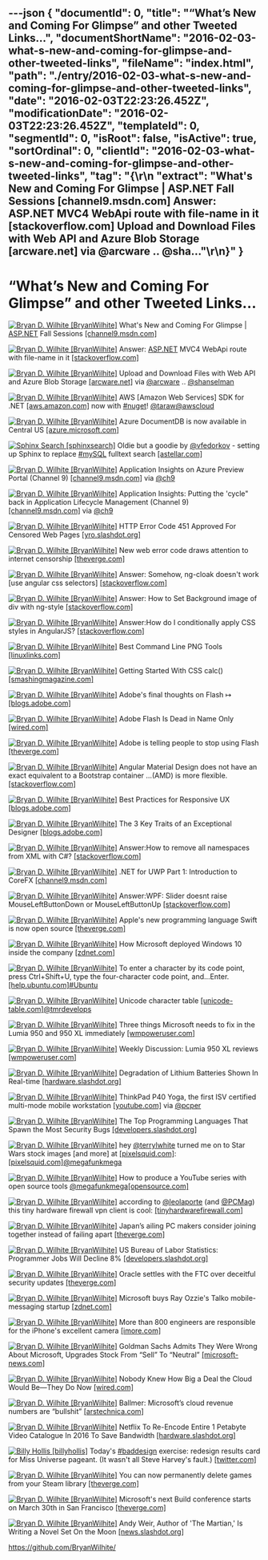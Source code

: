 ---json
{
  "documentId": 0,
  "title": "“What’s New and Coming For Glimpse” and other Tweeted Links…",
  "documentShortName": "2016-02-03-what-s-new-and-coming-for-glimpse-and-other-tweeted-links",
  "fileName": "index.html",
  "path": "./entry/2016-02-03-what-s-new-and-coming-for-glimpse-and-other-tweeted-links",
  "date": "2016-02-03T22:23:26.452Z",
  "modificationDate": "2016-02-03T22:23:26.452Z",
  "templateId": 0,
  "segmentId": 0,
  "isRoot": false,
  "isActive": true,
  "sortOrdinal": 0,
  "clientId": "2016-02-03-what-s-new-and-coming-for-glimpse-and-other-tweeted-links",
  "tag": "{\r\n  \"extract\": \"What's New and Coming For Glimpse | ASP.NET  Fall Sessions [channel9.msdn.com]  Answer: ASP.NET  MVC4 WebApi route with file-name in it [stackoverflow.com]  Upload and Download Files with Web API and Azure Blob Storage [arcware.net]  via @arcware .. @sha...\"\r\n}"
}
---

# “What’s New and Coming For Glimpse” and other Tweeted Links…

[<img alt="Bryan D. Wilhite [BryanWilhite]" src="https://songhay.blob.core.windows.net/shared-social-twitter/BryanWilhite.jpeg">](http://songhayblog.azurewebsites.net/ "Bryan D. Wilhite [BryanWilhite]") What's New and Coming For Glimpse | [ASP.NET](http://www.asp.net/) Fall Sessions [[channel9.msdn.com]](https://channel9.msdn.com/Events/ASPNET-Events/ASPNET-Fall-Sessions/Whats-New-and-Coming-For-Glimpse)

[<img alt="Bryan D. Wilhite [BryanWilhite]" src="https://songhay.blob.core.windows.net/shared-social-twitter/BryanWilhite.jpeg">](http://songhayblog.azurewebsites.net/ "Bryan D. Wilhite [BryanWilhite]") Answer: [ASP.NET](http://www.asp.net/) MVC4 WebApi route with file-name in it [[stackoverflow.com]](http://stackoverflow.com/questions/14664488/asp-net-mvc4-webapi-route-with-file-name-in-it/14664712?stw=2#14664712)

[<img alt="Bryan D. Wilhite [BryanWilhite]" src="https://songhay.blob.core.windows.net/shared-social-twitter/BryanWilhite.jpeg">](http://songhayblog.azurewebsites.net/ "Bryan D. Wilhite [BryanWilhite]") Upload and Download Files with Web API and Azure Blob Storage [[arcware.net]](http://arcware.net/upload-and-download-files-with-web-api-and-azure-blob-storage/) via [@arcware](http://twitter.com/arcware) .. [@shanselman](http://twitter.com/shanselman)

[<img alt="Bryan D. Wilhite [BryanWilhite]" src="https://songhay.blob.core.windows.net/shared-social-twitter/BryanWilhite.jpeg">](http://songhayblog.azurewebsites.net/ "Bryan D. Wilhite [BryanWilhite]") AWS [Amazon Web Services] SDK for .NET [[aws.amazon.com]](http://aws.amazon.com/sdk-for-net/) now with [#nuget](http://search.twitter.com/search?q=%23nuget)! [@taraw](http://twitter.com/taraw)[@awscloud](http://twitter.com/awscloud)

[<img alt="Bryan D. Wilhite [BryanWilhite]" src="https://songhay.blob.core.windows.net/shared-social-twitter/BryanWilhite.jpeg">](http://songhayblog.azurewebsites.net/ "Bryan D. Wilhite [BryanWilhite]") Azure DocumentDB is now available in Central US [[azure.microsoft.com]](https://azure.microsoft.com/en-us/blog/azure-documentdb-is-now-available-in-central-us/)

[<img alt="Sphinx Search [sphinxsearch]" src="https://songhay.blob.core.windows.net/shared-social-twitter/sphinxsearch.png">](http://sphinxsearch.com/ "Sphinx Search [sphinxsearch]") Oldie but a goodie by [@vfedorkov](http://twitter.com/vfedorkov) - setting up Sphinx to replace [#mySQL](http://search.twitter.com/search?q=%23mySQL) fulltext search [[astellar.com]](http://astellar.com/2011/12/replacing-mysql-full-text-search-with-sphinx/)

[<img alt="Bryan D. Wilhite [BryanWilhite]" src="https://songhay.blob.core.windows.net/shared-social-twitter/BryanWilhite.jpeg">](http://songhayblog.azurewebsites.net/ "Bryan D. Wilhite [BryanWilhite]") Application Insights on Azure Preview Portal (Channel 9) [[channel9.msdn.com]](https://channel9.msdn.com/Series/Application-Insights-on-Azure-Preview-Portal) via [@ch9](http://twitter.com/ch9)

[<img alt="Bryan D. Wilhite [BryanWilhite]" src="https://songhay.blob.core.windows.net/shared-social-twitter/BryanWilhite.jpeg">](http://songhayblog.azurewebsites.net/ "Bryan D. Wilhite [BryanWilhite]") Application Insights: Putting the 'cycle" back in Application Lifecycle Management (Channel 9) [[channel9.msdn.com]](https://channel9.msdn.com/Events/Ignite/Australia-2015/DEV323) via [@ch9](http://twitter.com/ch9)

[<img alt="Bryan D. Wilhite [BryanWilhite]" src="https://songhay.blob.core.windows.net/shared-social-twitter/BryanWilhite.jpeg">](http://songhayblog.azurewebsites.net/ "Bryan D. Wilhite [BryanWilhite]") HTTP Error Code 451 Approved For Censored Web Pages [[yro.slashdot.org]](http://yro.slashdot.org/story/15/12/21/1549258/http-error-code-451-approved-for-censored-web-pages?utm_source=feedly1.0mainlinkanon&utm_medium=feed)

[<img alt="Bryan D. Wilhite [BryanWilhite]" src="https://songhay.blob.core.windows.net/shared-social-twitter/BryanWilhite.jpeg">](http://songhayblog.azurewebsites.net/ "Bryan D. Wilhite [BryanWilhite]") New web error code draws attention to internet censorship [[theverge.com]](http://www.theverge.com/2015/12/21/10632678/http-status-code-451-censorship-tim-bray)

[<img alt="Bryan D. Wilhite [BryanWilhite]" src="https://songhay.blob.core.windows.net/shared-social-twitter/BryanWilhite.jpeg">](http://songhayblog.azurewebsites.net/ "Bryan D. Wilhite [BryanWilhite]") Answer: Somehow, ng-cloak doesn't work [use angular css selectors] [[stackoverflow.com]](http://stackoverflow.com/questions/29339293/somehow-ng-cloak-doesnt-work/29339590?stw=2#29339590)

[<img alt="Bryan D. Wilhite [BryanWilhite]" src="https://songhay.blob.core.windows.net/shared-social-twitter/BryanWilhite.jpeg">](http://songhayblog.azurewebsites.net/ "Bryan D. Wilhite [BryanWilhite]") Answer: How to Set Background image of div with ng-style [[stackoverflow.com]](http://stackoverflow.com/questions/24899699/how-to-set-background-image-of-div-with-ng-style/24902075?stw=2#24902075)

[<img alt="Bryan D. Wilhite [BryanWilhite]" src="https://songhay.blob.core.windows.net/shared-social-twitter/BryanWilhite.jpeg">](http://songhayblog.azurewebsites.net/ "Bryan D. Wilhite [BryanWilhite]") Answer:How do I conditionally apply CSS styles in AngularJS? [[stackoverflow.com]](http://stackoverflow.com/questions/13813254/how-do-i-conditionally-apply-css-styles-in-angularjs/13813255?stw=2#13813255)

[<img alt="Bryan D. Wilhite [BryanWilhite]" src="https://songhay.blob.core.windows.net/shared-social-twitter/BryanWilhite.jpeg">](http://songhayblog.azurewebsites.net/ "Bryan D. Wilhite [BryanWilhite]") Best Command Line PNG Tools [[linuxlinks.com]](http://www.linuxlinks.com/article/20151219045905117/PNGTools.html)

[<img alt="Bryan D. Wilhite [BryanWilhite]" src="https://songhay.blob.core.windows.net/shared-social-twitter/BryanWilhite.jpeg">](http://songhayblog.azurewebsites.net/ "Bryan D. Wilhite [BryanWilhite]") Getting Started With CSS calc() [[smashingmagazine.com]](https://www.smashingmagazine.com/2015/12/getting-started-css-calc-techniques/)

[<img alt="Bryan D. Wilhite [BryanWilhite]" src="https://songhay.blob.core.windows.net/shared-social-twitter/BryanWilhite.jpeg">](http://songhayblog.azurewebsites.net/ "Bryan D. Wilhite [BryanWilhite]") Adobe's final thoughts on Flash ↦ [[blogs.adobe.com]](http://blogs.adobe.com/conversations/2015/11/flash-html5-and-open-web-standards.html)

[<img alt="Bryan D. Wilhite [BryanWilhite]" src="https://songhay.blob.core.windows.net/shared-social-twitter/BryanWilhite.jpeg">](http://songhayblog.azurewebsites.net/ "Bryan D. Wilhite [BryanWilhite]") Adobe Flash Is Dead in Name Only [[wired.com]](http://www.wired.com/2015/12/adobe-flash-is-dead-in-name-only/)

[<img alt="Bryan D. Wilhite [BryanWilhite]" src="https://songhay.blob.core.windows.net/shared-social-twitter/BryanWilhite.jpeg">](http://songhayblog.azurewebsites.net/ "Bryan D. Wilhite [BryanWilhite]") Adobe is telling people to stop using Flash [[theverge.com]](http://www.theverge.com/2015/12/1/9827778/stop-using-flash)

[<img alt="Bryan D. Wilhite [BryanWilhite]" src="https://songhay.blob.core.windows.net/shared-social-twitter/BryanWilhite.jpeg">](http://songhayblog.azurewebsites.net/ "Bryan D. Wilhite [BryanWilhite]") Angular Material Design does not have an exact equivalent to a Bootstrap container …(AMD) is more flexible. [[stackoverflow.com]](https://stackoverflow.com/questions/28654623/angular-material-grid-system/28682911#28682911)

[<img alt="Bryan D. Wilhite [BryanWilhite]" src="https://songhay.blob.core.windows.net/shared-social-twitter/BryanWilhite.jpeg">](http://songhayblog.azurewebsites.net/ "Bryan D. Wilhite [BryanWilhite]") Best Practices for Responsive UX [[blogs.adobe.com]](http://blogs.adobe.com/creativecloud/best-practices-for-responsive-ux/)

[<img alt="Bryan D. Wilhite [BryanWilhite]" src="https://songhay.blob.core.windows.net/shared-social-twitter/BryanWilhite.jpeg">](http://songhayblog.azurewebsites.net/ "Bryan D. Wilhite [BryanWilhite]") The 3 Key Traits of an Exceptional Designer [[blogs.adobe.com]](http://blogs.adobe.com/creativecloud/the-3-key-traits-of-an-exceptional-designer/)

[<img alt="Bryan D. Wilhite [BryanWilhite]" src="https://songhay.blob.core.windows.net/shared-social-twitter/BryanWilhite.jpeg">](http://songhayblog.azurewebsites.net/ "Bryan D. Wilhite [BryanWilhite]") Answer:How to remove all namespaces from XML with C#? [[stackoverflow.com]](http://stackoverflow.com/questions/987135/how-to-remove-all-namespaces-from-xml-with-c/7238007?stw=2#7238007)

[<img alt="Bryan D. Wilhite [BryanWilhite]" src="https://songhay.blob.core.windows.net/shared-social-twitter/BryanWilhite.jpeg">](http://songhayblog.azurewebsites.net/ "Bryan D. Wilhite [BryanWilhite]") .NET for UWP Part 1: Introduction to CoreFX [[channel9.msdn.com]](https://channel9.msdn.com/Blogs/dotnet/NET-for-UWP-Part-1-Introduction-to-CoreFX)

[<img alt="Bryan D. Wilhite [BryanWilhite]" src="https://songhay.blob.core.windows.net/shared-social-twitter/BryanWilhite.jpeg">](http://songhayblog.azurewebsites.net/ "Bryan D. Wilhite [BryanWilhite]") Answer:WPF: Slider doesnt raise MouseLeftButtonDown or MouseLeftButtonUp [[stackoverflow.com]](http://stackoverflow.com/questions/160995/wpf-slider-doesnt-raise-mouseleftbuttondown-or-mouseleftbuttonup/161025?stw=2#161025)

[<img alt="Bryan D. Wilhite [BryanWilhite]" src="https://songhay.blob.core.windows.net/shared-social-twitter/BryanWilhite.jpeg">](http://songhayblog.azurewebsites.net/ "Bryan D. Wilhite [BryanWilhite]") Apple's new programming language Swift is now open source [[theverge.com]](http://www.theverge.com/2015/12/3/9842854/apple-swift-open-source-released)

[<img alt="Bryan D. Wilhite [BryanWilhite]" src="https://songhay.blob.core.windows.net/shared-social-twitter/BryanWilhite.jpeg">](http://songhayblog.azurewebsites.net/ "Bryan D. Wilhite [BryanWilhite]") How Microsoft deployed Windows 10 inside the company [[zdnet.com]](http://www.zdnet.com/article/how-microsoft-deployed-windows-10-inside-the-company/#ftag=RSSbaffb68)

[<img alt="Bryan D. Wilhite [BryanWilhite]" src="https://songhay.blob.core.windows.net/shared-social-twitter/BryanWilhite.jpeg">](http://songhayblog.azurewebsites.net/ "Bryan D. Wilhite [BryanWilhite]") To enter a character by its code point, press Ctrl+Shift+U, type the four-character code point, and…Enter. [[help.ubuntu.com]](https://help.ubuntu.com/stable/ubuntu-help/tips-specialchars.html)[#Ubuntu](http://search.twitter.com/search?q=%23Ubuntu)

[<img alt="Bryan D. Wilhite [BryanWilhite]" src="https://songhay.blob.core.windows.net/shared-social-twitter/BryanWilhite.jpeg">](http://songhayblog.azurewebsites.net/ "Bryan D. Wilhite [BryanWilhite]") Unicode character table [[unicode-table.com]](http://unicode-table.com/en/)[@tmrdevelops](http://twitter.com/tmrdevelops)

[<img alt="Bryan D. Wilhite [BryanWilhite]" src="https://songhay.blob.core.windows.net/shared-social-twitter/BryanWilhite.jpeg">](http://songhayblog.azurewebsites.net/ "Bryan D. Wilhite [BryanWilhite]") Three things Microsoft needs to fix in the Lumia 950 and 950 XL immediately [[wmpoweruser.com]](http://wmpoweruser.com/three-things-microsoft-needs-fix-lumia-950-950-xl-immediately/)

[<img alt="Bryan D. Wilhite [BryanWilhite]" src="https://songhay.blob.core.windows.net/shared-social-twitter/BryanWilhite.jpeg">](http://songhayblog.azurewebsites.net/ "Bryan D. Wilhite [BryanWilhite]") Weekly Discussion: Lumia 950 XL reviews [[wmpoweruser.com]](http://wmpoweruser.com/weekly-discussion-lumia-950-xl-reviews/)

[<img alt="Bryan D. Wilhite [BryanWilhite]" src="https://songhay.blob.core.windows.net/shared-social-twitter/BryanWilhite.jpeg">](http://songhayblog.azurewebsites.net/ "Bryan D. Wilhite [BryanWilhite]") Degradation of Lithium Batteries Shown In Real-time [[hardware.slashdot.org]](http://hardware.slashdot.org/story/15/12/19/2110208/degradation-of-lithium-batteries-shown-in-real-time?utm_source=feedly1.0mainlinkanon&utm_medium=feed)

[<img alt="Bryan D. Wilhite [BryanWilhite]" src="https://songhay.blob.core.windows.net/shared-social-twitter/BryanWilhite.jpeg">](http://songhayblog.azurewebsites.net/ "Bryan D. Wilhite [BryanWilhite]") ThinkPad P40 Yoga, the first ISV certified multi-mode mobile workstation [[youtube.com]](https://www.youtube.com/watch?v=I_LmPYsYakM&feature=youtu.be) via [@pcper](http://twitter.com/pcper)

[<img alt="Bryan D. Wilhite [BryanWilhite]" src="https://songhay.blob.core.windows.net/shared-social-twitter/BryanWilhite.jpeg">](http://songhayblog.azurewebsites.net/ "Bryan D. Wilhite [BryanWilhite]") The Top Programming Languages That Spawn the Most Security Bugs [[developers.slashdot.org]](http://developers.slashdot.org/story/15/12/04/1428208/the-top-programming-languages-that-spawn-the-most-security-bugs?utm_source=feedly1.0mainlinkanon&utm_medium=feed)

[<img alt="Bryan D. Wilhite [BryanWilhite]" src="https://songhay.blob.core.windows.net/shared-social-twitter/BryanWilhite.jpeg">](http://songhayblog.azurewebsites.net/ "Bryan D. Wilhite [BryanWilhite]") hey [@terrylwhite](http://twitter.com/terrylwhite) turned me on to Star Wars stock images [and more] at [[pixelsquid.com]](https://www.pixelsquid.com/): [[pixelsquid.com]](https://www.pixelsquid.com/stock-images/star-wars)[@megafunkmega](http://twitter.com/megafunkmega)

[<img alt="Bryan D. Wilhite [BryanWilhite]" src="https://songhay.blob.core.windows.net/shared-social-twitter/BryanWilhite.jpeg">](http://songhayblog.azurewebsites.net/ "Bryan D. Wilhite [BryanWilhite]") How to produce a YouTube series with open source tools [@megafunkmega](http://twitter.com/megafunkmega)[[opensource.com]](https://opensource.com/life/15/12/hello-world-program-youtube)

[<img alt="Bryan D. Wilhite [BryanWilhite]" src="https://songhay.blob.core.windows.net/shared-social-twitter/BryanWilhite.jpeg">](http://songhayblog.azurewebsites.net/ "Bryan D. Wilhite [BryanWilhite]") according to [@leolaporte](http://twitter.com/leolaporte) (and [@PCMag](http://twitter.com/PCMag)) this tiny hardware firewall vpn client is cool: [[tinyhardwarefirewall.com]](http://www.tinyhardwarefirewall.com/thfwhome-1-1)

[<img alt="Bryan D. Wilhite [BryanWilhite]" src="https://songhay.blob.core.windows.net/shared-social-twitter/BryanWilhite.jpeg">](http://songhayblog.azurewebsites.net/ "Bryan D. Wilhite [BryanWilhite]") Japan’s ailing PC makers consider joining together instead of failing apart [[theverge.com]](http://www.theverge.com/2015/12/4/9848204/toshiba-pc-business-spin-off-vaio-fujitsu)

[<img alt="Bryan D. Wilhite [BryanWilhite]" src="https://songhay.blob.core.windows.net/shared-social-twitter/BryanWilhite.jpeg">](http://songhayblog.azurewebsites.net/ "Bryan D. Wilhite [BryanWilhite]") US Bureau of Labor Statistics: Programmer Jobs Will Decline 8% [[developers.slashdot.org]](http://developers.slashdot.org/story/15/12/22/1638251/us-bureau-of-labor-statistics-programmer-jobs-will-decline-8?utm_source=feedly1.0mainlinkanon&utm_medium=feed)

[<img alt="Bryan D. Wilhite [BryanWilhite]" src="https://songhay.blob.core.windows.net/shared-social-twitter/BryanWilhite.jpeg">](http://songhayblog.azurewebsites.net/ "Bryan D. Wilhite [BryanWilhite]") Oracle settles with the FTC over deceitful security updates [[theverge.com]](http://www.theverge.com/2015/12/21/10640552/oracle-java-settle-ftc-security)

[<img alt="Bryan D. Wilhite [BryanWilhite]" src="https://songhay.blob.core.windows.net/shared-social-twitter/BryanWilhite.jpeg">](http://songhayblog.azurewebsites.net/ "Bryan D. Wilhite [BryanWilhite]") Microsoft buys Ray Ozzie's Talko mobile-messaging startup [[zdnet.com]](http://www.zdnet.com/article/microsoft-buys-ray-ozzies-talko-mobile-messaging-startup/#ftag=RSSbaffb68)

[<img alt="Bryan D. Wilhite [BryanWilhite]" src="https://songhay.blob.core.windows.net/shared-social-twitter/BryanWilhite.jpeg">](http://songhayblog.azurewebsites.net/ "Bryan D. Wilhite [BryanWilhite]") More than 800 engineers are responsible for the iPhone's excellent camera [[imore.com]](http://www.imore.com/over-800-engineers-contribute-make-iphone-camera-excellent)

[<img alt="Bryan D. Wilhite [BryanWilhite]" src="https://songhay.blob.core.windows.net/shared-social-twitter/BryanWilhite.jpeg">](http://songhayblog.azurewebsites.net/ "Bryan D. Wilhite [BryanWilhite]") Goldman Sachs Admits They Were Wrong About Microsoft, Upgrades Stock From “Sell” To “Neutral” [[microsoft-news.com]](http://microsoft-news.com/goldman-sachs-admits-they-were-wrong-about-microsoft-upgrades-stock-from-sell-to-neutral/)

[<img alt="Bryan D. Wilhite [BryanWilhite]" src="https://songhay.blob.core.windows.net/shared-social-twitter/BryanWilhite.jpeg">](http://songhayblog.azurewebsites.net/ "Bryan D. Wilhite [BryanWilhite]") Nobody Knew How Big a Deal the Cloud Would Be—They Do Now [[wired.com]](http://www.wired.com/2015/12/2015-was-the-year-the-cloud-defeated-techs-walking-dead/)

[<img alt="Bryan D. Wilhite [BryanWilhite]" src="https://songhay.blob.core.windows.net/shared-social-twitter/BryanWilhite.jpeg">](http://songhayblog.azurewebsites.net/ "Bryan D. Wilhite [BryanWilhite]") Ballmer: Microsoft’s cloud revenue numbers are “bullshit” [[arstechnica.com]](http://arstechnica.com/information-technology/2015/12/ballmer-microsofts-cloud-revenue-numbers-are-bullshit/)

[<img alt="Bryan D. Wilhite [BryanWilhite]" src="https://songhay.blob.core.windows.net/shared-social-twitter/BryanWilhite.jpeg">](http://songhayblog.azurewebsites.net/ "Bryan D. Wilhite [BryanWilhite]") Netflix To Re-Encode Entire 1 Petabyte Video Catalogue In 2016 To Save Bandwidth [[hardware.slashdot.org]](http://hardware.slashdot.org/story/15/12/15/1558242/netflix-to-re-encode-entire-1-petabyte-video-catalogue-in-2016-to-save-bandwidth?utm_source=feedly1.0mainlinkanon&utm_medium=feed)

[<img alt="Billy Hollis [billyhollis]" src="https://songhay.blob.core.windows.net/shared-social-twitter/billyhollis.jpeg">](http://billyhollis.com/ "Billy Hollis [billyhollis]") Today's [#baddesign](http://search.twitter.com/search?q=%23baddesign) exercise: redesign results card for Miss Universe pageant. (It wasn't all Steve Harvey's fault.) [[twitter.com]](https://twitter.com/billyhollis/status/679411643529502721/photo/1)

[<img alt="Bryan D. Wilhite [BryanWilhite]" src="https://songhay.blob.core.windows.net/shared-social-twitter/BryanWilhite.jpeg">](http://songhayblog.azurewebsites.net/ "Bryan D. Wilhite [BryanWilhite]") You can now permanently delete games from your Steam library [[theverge.com]](http://www.theverge.com/2015/12/4/9848930/steam-library-delete-games-permanently-how-to)

[<img alt="Bryan D. Wilhite [BryanWilhite]" src="https://songhay.blob.core.windows.net/shared-social-twitter/BryanWilhite.jpeg">](http://songhayblog.azurewebsites.net/ "Bryan D. Wilhite [BryanWilhite]") Microsoft's next Build conference starts on March 30th in San Francisco [[theverge.com]](http://www.theverge.com/2015/12/4/9849500/microsoft-build-2016-conference-date)

[<img alt="Bryan D. Wilhite [BryanWilhite]" src="https://songhay.blob.core.windows.net/shared-social-twitter/BryanWilhite.jpeg">](http://songhayblog.azurewebsites.net/ "Bryan D. Wilhite [BryanWilhite]") Andy Weir, Author of 'The Martian,' Is Writing a Novel Set On the Moon [[news.slashdot.org]](http://news.slashdot.org/story/15/12/19/2040200/andy-weir-author-of-the-martian-is-writing-a-novel-set-on-the-moon?utm_source=feedly1.0mainlinkanon&utm_medium=feed)

<https://github.com/BryanWilhite/>
